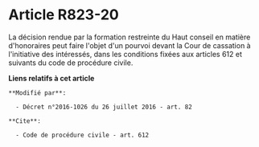 # Article R823-20

La décision rendue par la formation restreinte du Haut conseil  en matière d'honoraires peut faire l'objet d'un pourvoi
devant la Cour de cassation à l'initiative des intéressés, dans les conditions fixées aux articles 612 et suivants du code de
procédure civile.

**Liens relatifs à cet article**

	**Modifié par**:

	  - Décret n°2016-1026 du 26 juillet 2016 - art. 82

	**Cite**:

	  - Code de procédure civile - art. 612
